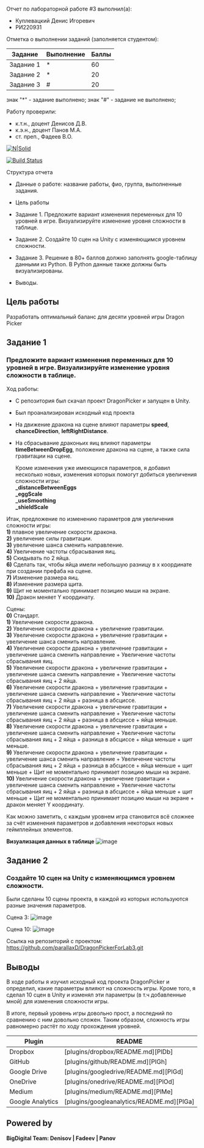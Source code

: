 
Отчет по лабораторной работе #3 выполнил(а):
- Куплевацкий Денис Игоревич
- РИ220931

Отметка о выполнении заданий (заполняется студентом):

| Задание | Выполнение | Баллы |
| ------ | ------ | ------ |
| Задание 1 | * | 60 |
| Задание 2 | * | 20 |
| Задание 3 | # | 20 |

знак "*" - задание выполнено; знак "#" - задание не выполнено;

Работу проверили:
- к.т.н., доцент Денисов Д.В.
- к.э.н., доцент Панов М.А.
- ст. преп., Фадеев В.О.

[![N|Solid](https://cldup.com/dTxpPi9lDf.thumb.png)](https://nodesource.com/products/nsolid)

[![Build Status](https://travis-ci.org/joemccann/dillinger.svg?branch=master)](https://travis-ci.org/joemccann/dillinger)

Структура отчета

- Данные о работе: название работы, фио, группа, выполненные задания.
  
- Цель работы

- Задание 1. Предложите вариант изменения переменных для 10 уровней в игре. Визуализируйте изменение уровня сложности в таблице. 
  
- Задание 2. Создайте 10 сцен на Unity с изменяющимся уровнем сложности.
  
- Задание 3. Решение в 80+ баллов должно заполнять google-таблицу данными из Python. В Python данные также должны быть визуализированы.
  
- Выводы.

## Цель работы
Разработать оптимальный баланс для десяти уровней игры Dragon Picker

## Задание 1
### Предложите вариант изменения переменных для 10 уровней в игре. Визуализируйте изменение уровня сложности в таблице. 
Ход работы: 
- С репозитория был скачал проект DragonPicker и запущен в Unity.
- Был проанализирован исходный код проекта
- На движение дракона на сцене влияют параметры **speed**, **chanceDirection**, **leftRightDistance**.
- На сбрасывание драконьих яиц влияют параметры **timeBetweenDropEgg**, положение дракона на сцене, а также сила гравитации на сцене.

  Кроме изменения уже имеющихся параметров, я добавил несколько новых, изменения которых помогут добиться увеличения сложности игры:  
  	**_distanceBetweenEggs**  
  	**_eggScale**  
  	**_useSmoothing**  
  	**_shieldScale**  

Итак, предложение по изменению параметров для увеличения сложности игры:    
**1)** плавное увеличение скорости дракона.  
**2)** увеличение силы гравитации.  
**3)** увеличение шанса сменить направление.  
**4)** Увеличение частоты сбрасывания яиц.  
**5)** Скидывать по 2 яйца.  
**6)** Сделать так, чтобы яйца имели небольшую разницу в x координате при создании префаба на сцене.  
**7)** Изменение размера яиц.  
**8)** Изменение размера щита.  
**9)** Щит не моментально принимает позицию мыши на экране.  
**10)** Дракон меняет Y координату.  



Cцены:  
**0)** Стандарт.    
**1)** Увеличение скорости дракона.  
**2)** Увеличение скорости дракона + увеличение гравитации.  
**3)** Увеличение скорости дракона + увеличение гравитации + увеличение шанса сменить направление.  
**4)** Увеличение скорости дракона + увеличение гравитации + увеличение шанса сменить направление + Увеличение частоты сбрасывания яиц.  
**5)** Увеличение скорости дракона + увеличение гравитации + увеличение шанса сменить направление + Увеличение частоты сбрасывания яиц + 2 яйца.  
**6)** Увеличение скорости дракона + увеличение гравитации + увеличение шанса сменить направление + Увеличение частоты сбрасывания яиц + 2 яйца + разница в абсциссе.  
**7)** Увеличение скорости дракона + увеличение гравитации + увеличение шанса сменить направление + Увеличение частоты сбрасывания яиц + 2 яйца + разница в абсциссе + яйца меньше.  
**8)** Увеличение скорости дракона + увеличение гравитации + увеличение шанса сменить направление + Увеличение частоты сбрасывания яиц + 2 яйца + разница в абсциссе + яйца меньше + щит меньше.  
**9)** Увеличение скорости дракона + увеличение гравитации + увеличение шанса сменить направление + Увеличение частоты сбрасывания яиц + 2 яйца + разница в абсциссе + яйца меньше + щит меньше + Щит не моментально принимает позицию мыши на экране.  
**10)** Увеличение скорости дракона + увеличение гравитации + увеличение шанса сменить направление + Увеличение частоты сбрасывания яиц + 2 яйца + разница в абсциссе + яйца меньше + щит меньше + Щит не моментально принимает позицию мыши на экране + дракон меняет Y координату.  

Как можно заметить, с каждым уровнем игра становится всё сложнее за счёт изменения параметров и добавления некоторых новых геймплейных элементов.


**Визуализация данных в таблице**
![image](https://github.com/parallaxD/DA-in-GameDev-lab3/assets/81700733/8d9c9f4e-a03b-4a67-94bd-658b7d9d9841)



## Задание 2
### Создайте 10 сцен на Unity с изменяющимся уровнем сложности.

Были сделаны 10 сцены проекта, в каждой из которых используются разные значения параметров.

Сцена 3: ![image](https://github.com/parallaxD/DA-in-GameDev-lab3/assets/81700733/d091dd6e-d42c-4f77-9ad1-28395e5af9cb)



Сцена 10: ![image](https://github.com/parallaxD/DA-in-GameDev-lab3/assets/81700733/0081d305-4e24-4eeb-a383-a9a43509d427)



Ссылка на репозиторий с проектом: https://github.com/parallaxD/DragonPickerForLab3.git


## Выводы

В ходе работы я изучил исходный код проекта DragonPicker и определил, какие параметры влияют на сложность игры. Кроме того, я сделал 10 сцен в Unity и изменял эти параметры (в т.ч добавленные мной) для изменения сложности игры.

В итоге, первый уровень игры довольно прост, а последний по сравнению с ним довольно сложен. Таким образом, сложность игры равномерно растёт по ходу прохождения уровней.

| Plugin | README |
| ------ | ------ |
| Dropbox | [plugins/dropbox/README.md][PlDb] |
| GitHub | [plugins/github/README.md][PlGh] |
| Google Drive | [plugins/googledrive/README.md][PlGd] |
| OneDrive | [plugins/onedrive/README.md][PlOd] |
| Medium | [plugins/medium/README.md][PlMe] |
| Google Analytics | [plugins/googleanalytics/README.md][PlGa] |

## Powered by

**BigDigital Team: Denisov | Fadeev | Panov**
